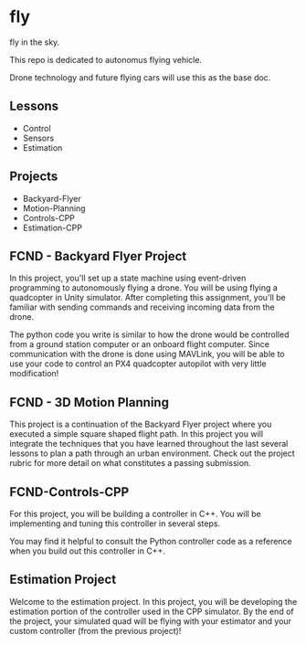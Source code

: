 # fly
fly in the sky.

This repo is dedicated to autonomus flying vehicle.

Drone technology and future flying cars will use this as the base doc.

## Lessons

* Control
* Sensors
* Estimation

## Projects
* Backyard-Flyer
* Motion-Planning
* Controls-CPP
* Estimation-CPP

## FCND - Backyard Flyer Project
In this project, you'll set up a state machine using event-driven programming to autonomously flying a drone. You will be using flying a quadcopter in Unity simulator. After completing this assignment, you'll be familiar with sending commands and receiving incoming data from the drone.

The python code you write is similar to how the drone would be controlled from a ground station computer or an onboard flight computer. Since communication with the drone is done using MAVLink, you will be able to use your code to control an PX4 quadcopter autopilot with very little modification!

## FCND - 3D Motion Planning

This project is a continuation of the Backyard Flyer project where you executed a simple square shaped flight path. In this project you will integrate the techniques that you have learned throughout the last several lessons to plan a path through an urban environment. Check out the project rubric for more detail on what constitutes a passing submission.

## FCND-Controls-CPP
For this project, you will be building a controller in C++. You will be implementing and tuning this controller in several steps.

You may find it helpful to consult the Python controller code as a reference when you build out this controller in C++.

## Estimation Project
Welcome to the estimation project. In this project, you will be developing the estimation portion of the controller used in the CPP simulator. By the end of the project, your simulated quad will be flying with your estimator and your custom controller (from the previous project)!
